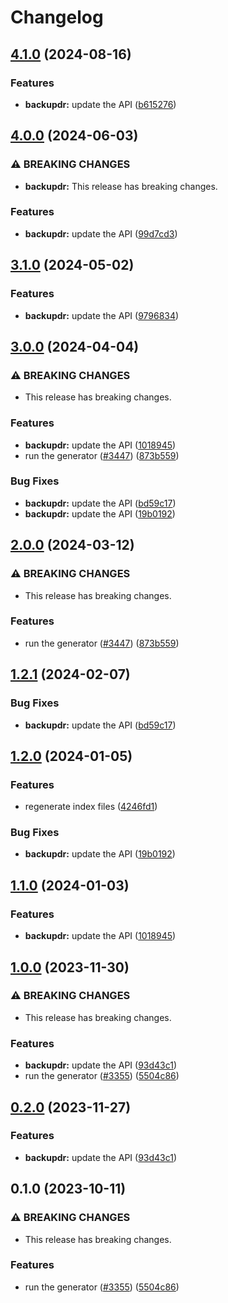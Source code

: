 # Changelog

## [4.1.0](https://github.com/googleapis/google-api-nodejs-client/compare/backupdr-v4.0.0...backupdr-v4.1.0) (2024-08-16)


### Features

* **backupdr:** update the API ([b615276](https://github.com/googleapis/google-api-nodejs-client/commit/b6152763390c9b3d37678b84c522ab3c58c8debf))

## [4.0.0](https://github.com/googleapis/google-api-nodejs-client/compare/backupdr-v3.1.0...backupdr-v4.0.0) (2024-06-03)


### ⚠ BREAKING CHANGES

* **backupdr:** This release has breaking changes.

### Features

* **backupdr:** update the API ([99d7cd3](https://github.com/googleapis/google-api-nodejs-client/commit/99d7cd37e685cd9f1b669394d3edf882b7eae1db))

## [3.1.0](https://github.com/googleapis/google-api-nodejs-client/compare/backupdr-v3.0.0...backupdr-v3.1.0) (2024-05-02)


### Features

* **backupdr:** update the API ([9796834](https://github.com/googleapis/google-api-nodejs-client/commit/97968343e02bd85538961138f02ed20976f53a02))

## [3.0.0](https://github.com/googleapis/google-api-nodejs-client/compare/backupdr-v2.0.0...backupdr-v3.0.0) (2024-04-04)


### ⚠ BREAKING CHANGES

* This release has breaking changes.

### Features

* **backupdr:** update the API ([1018945](https://github.com/googleapis/google-api-nodejs-client/commit/10189457700ffa9745f4261a3953f21f3e8e12ac))
* run the generator ([#3447](https://github.com/googleapis/google-api-nodejs-client/issues/3447)) ([873b559](https://github.com/googleapis/google-api-nodejs-client/commit/873b55950bcf04db37f08e8a62caa6e4a9b9c487))


### Bug Fixes

* **backupdr:** update the API ([bd59c17](https://github.com/googleapis/google-api-nodejs-client/commit/bd59c17133bf7774288e315dfc9d95eb0a9b65f7))
* **backupdr:** update the API ([19b0192](https://github.com/googleapis/google-api-nodejs-client/commit/19b019219b696491ea603a8557212b4eee5535c4))

## [2.0.0](https://github.com/googleapis/google-api-nodejs-client/compare/backupdr-v1.2.1...backupdr-v2.0.0) (2024-03-12)


### ⚠ BREAKING CHANGES

* This release has breaking changes.

### Features

* run the generator ([#3447](https://github.com/googleapis/google-api-nodejs-client/issues/3447)) ([873b559](https://github.com/googleapis/google-api-nodejs-client/commit/873b55950bcf04db37f08e8a62caa6e4a9b9c487))

## [1.2.1](https://github.com/googleapis/google-api-nodejs-client/compare/backupdr-v1.2.0...backupdr-v1.2.1) (2024-02-07)


### Bug Fixes

* **backupdr:** update the API ([bd59c17](https://github.com/googleapis/google-api-nodejs-client/commit/bd59c17133bf7774288e315dfc9d95eb0a9b65f7))

## [1.2.0](https://github.com/googleapis/google-api-nodejs-client/compare/backupdr-v1.1.0...backupdr-v1.2.0) (2024-01-05)


### Features

* regenerate index files ([4246fd1](https://github.com/googleapis/google-api-nodejs-client/commit/4246fd1c6484dac0d636d48a2dfcbfcbb2668702))


### Bug Fixes

* **backupdr:** update the API ([19b0192](https://github.com/googleapis/google-api-nodejs-client/commit/19b019219b696491ea603a8557212b4eee5535c4))

## [1.1.0](https://github.com/googleapis/google-api-nodejs-client/compare/backupdr-v1.0.0...backupdr-v1.1.0) (2024-01-03)


### Features

* **backupdr:** update the API ([1018945](https://github.com/googleapis/google-api-nodejs-client/commit/10189457700ffa9745f4261a3953f21f3e8e12ac))

## [1.0.0](https://github.com/googleapis/google-api-nodejs-client/compare/backupdr-v0.2.0...backupdr-v1.0.0) (2023-11-30)


### ⚠ BREAKING CHANGES

* This release has breaking changes.

### Features

* **backupdr:** update the API ([93d43c1](https://github.com/googleapis/google-api-nodejs-client/commit/93d43c13985aa3e36f6029485ae7f72f7621f2a3))
* run the generator ([#3355](https://github.com/googleapis/google-api-nodejs-client/issues/3355)) ([5504c86](https://github.com/googleapis/google-api-nodejs-client/commit/5504c86fd61740886047320e2ed70f02a164acd7))

## [0.2.0](https://github.com/googleapis/google-api-nodejs-client/compare/backupdr-v0.1.0...backupdr-v0.2.0) (2023-11-27)


### Features

* **backupdr:** update the API ([93d43c1](https://github.com/googleapis/google-api-nodejs-client/commit/93d43c13985aa3e36f6029485ae7f72f7621f2a3))

## 0.1.0 (2023-10-11)


### ⚠ BREAKING CHANGES

* This release has breaking changes.

### Features

* run the generator ([#3355](https://github.com/googleapis/google-api-nodejs-client/issues/3355)) ([5504c86](https://github.com/googleapis/google-api-nodejs-client/commit/5504c86fd61740886047320e2ed70f02a164acd7))
